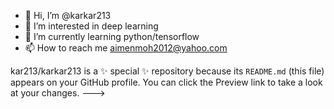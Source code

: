 - 👋 Hi, I’m @karkar213
- 👀 I’m interested in deep learning 
- 🌱 I’m currently learning python/tensorflow
- 📫 How to reach me aimenmoh2012@yahoo.com

kar213/karkar213 is a ✨ special ✨ repository because its `README.md` (this file) appears on your GitHub profile.
You can click the Preview link to take a look at your changes.
--->
